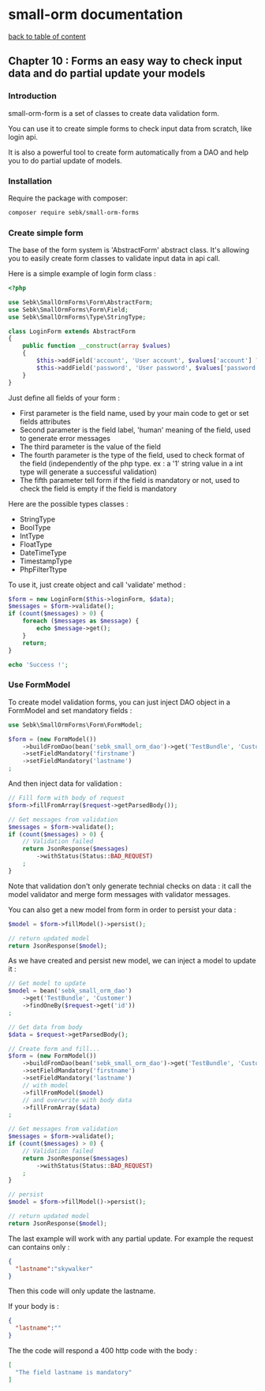 # small-orm documentation

[back to table of content](table-of-content.md)

## Chapter 10 : Forms an easy way to check input data and do partial update your models

### Introduction

small-orm-form is a set of classes to create data validation form.

You can use it to create simple forms to check input data from scratch, like login api.

It is also a powerful tool to create form automatically from a DAO and help you to do partial update of models.

### Installation

Require the package with composer:
```bash
composer require sebk/small-orm-forms
```

### Create simple form

The base of the form system is 'AbstractForm' abstract class. It's allowing you to easily create form classes to validate input data in api call.

Here is a simple example of login form class :
```php
<?php

use Sebk\SmallOrmForms\Form\AbstractForm;
use Sebk\SmallOrmForms\Form\Field;
use Sebk\SmallOrmForms\Type\StringType;

class LoginForm extends AbstractForm
{
    public function __construct(array $values)
    {
        $this->addField('account', 'User account', $values['account'] ?? null, StringType::TYPE_STRING, Field::MANDATORY);
        $this->addField('password', 'User password', $values['password'] ?? null, StringType::TYPE_STRING, Field::MANDATORY);
    }
}
```

Just define all fields of your form :
* First parameter is the field name, used by your main code to get or set fields attributes
* Second parameter is the field label, 'human' meaning of the field, used to generate error messages
* The third parameter is the value of the field
* The fourth parameter is the type of the field, used to check format of the field (independently of the php type. ex : a '1' string value in a int type will generate a successful validation)
* The fifth parameter tell form if the field is mandatory or not, used to check the field is empty if the field is mandatory

Here are the possible types classes :
* StringType
* BoolType
* IntType
* FloatType
* DateTimeType
* TimestampType
* PhpFilterTtype

To use it, just create object and call 'validate' method :
```php
$form = new LoginForm($this->loginForm, $data);
$messages = $form->validate();
if (count($messages) > 0) {
    foreach ($messages as $message) {
        echo $message->get();
    }
    return;
}

echo 'Success !';
```

### Use FormModel

To create model validation forms, you can just inject DAO object in a FormModel and set mandatory fields :
```php
use Sebk\SmallOrmForms\Form\FormModel;

$form = (new FormModel())
    ->buildFromDao(bean('sebk_small_orm_dao')->get('TestBundle', 'Customer'))
    ->setFieldMandatory('firstname')
    ->setFieldMandatory('lastname')
;
```

And then inject data for validation :
```php
// Fill form with body of request
$form->fillFromArray($request->getParsedBody());

// Get messages from validation
$messages = $form->validate();
if (count($messages) > 0) {
    // Validation failed
    return JsonResponse($messages)
        ->withStatus(Status::BAD_REQUEST)
    ;
}
```

Note that validation don't only generate technial checks on data : it call the model validator and merge form messages with validator messages.

You can also get a new model from form in order to persist your data :
```php
$model = $form->fillModel()->persist();

// return updated model
return JsonResponse($model);
```

As we have created and persist new model, we can inject a model to update it :
```php
// Get model to update
$model = bean('sebk_small_orm_dao')
    ->get('TestBundle', 'Customer')
    ->findOneBy($request->get('id'))
;

// Get data from body
$data = $request->getParsedBody();

// Create form and fill...
$form = (new FormModel())
    ->buildFromDao(bean('sebk_small_orm_dao')->get('TestBundle', 'Customer'))
    ->setFieldMandatory('firstname')
    ->setFieldMandatory('lastname')
    // with model
    ->fillFromModel($model)
    // and overwrite with body data
    ->fillFromArray($data)
;

// Get messages from validation
$messages = $form->validate();
if (count($messages) > 0) {
    // Validation failed
    return JsonResponse($messages)
        ->withStatus(Status::BAD_REQUEST)
    ;
}

// persist
$model = $form->fillModel()->persist();

// return updated model
return JsonResponse($model);
```

The last example will work with any partial update. For example the request can contains only :
```json
{
  "lastname":"skywalker"
}
```

Then this code will only update the lastname.

If your body is :
```json
{
  "lastname":""
}
```

The the code will respond a 400 http code with the body :
```json
[
  "The field lastname is mandatory"
]
```